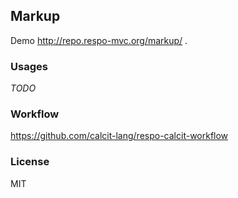 
Markup
----

Demo http://repo.respo-mvc.org/markup/ .

### Usages

_TODO_

### Workflow

https://github.com/calcit-lang/respo-calcit-workflow

### License

MIT

